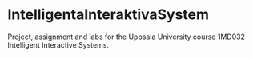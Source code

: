 # IntelligentaInteraktivaSystem

Project, assignment and labs for the Uppsala University course 1MD032 Intelligent Interactive Systems.
